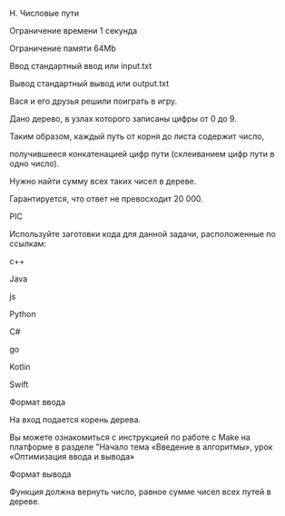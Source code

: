 H. Числовые пути


Ограничение времени	1 секунда

Ограничение памяти	64Mb

Ввод	стандартный ввод или input.txt

Вывод	стандартный вывод или output.txt

Вася и его друзья решили поиграть в игру. 

Дано дерево, в узлах которого записаны цифры от 0 до 9. 

Таким образом, каждый путь от корня до листа содержит число,

получившееся конкатенацией цифр пути (склеиванием цифр пути в одно число). 

Нужно найти сумму всех таких чисел в дереве.

Гарантируется, что ответ не превосходит 20 000.

PIC

Используйте заготовки кода для данной задачи, расположенные по ссылкам:

c++

Java

js

Python

C#

go

Kotlin

Swift

Формат ввода

На вход подается корень дерева.

Вы можете ознакомиться с инструкцией по работе с Make на платформе в разделе "Начало тема «Введение в алгоритмы», урок «Оптимизация ввода и вывода»

Формат вывода

Функция должна вернуть число, равное сумме чисел всех путей в дереве.